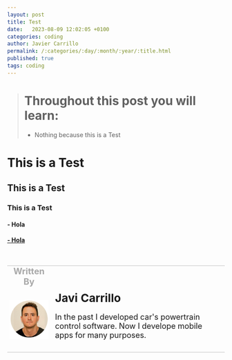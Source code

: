 ```yaml
---
layout: post
title: Test
date:   2023-08-09 12:02:05 +0100
categories: coding
author: Javier Carrillo
permalink: /:categories/:day/:month/:year/:title.html
published: true
tags: coding
---
```

> # Throughout this post you will learn:
>
> - Nothing because this is a Test

# This is a Test
## This is a Test
### This is a Test
#### - Hola
#### [- Hola](https://www.apple.com)

<br>
<table style="width: 100%; overflow: scroll; border-right: 0px solid gray; border-left: 0px solid gray">
    <tr style="border-right: 0px solid gray; border-left: 0px solid gray">
        <td style="width: 20%; border-top: 2px solid #DDDDDD; border-left: 0px solid gray; border-right: 0px solid gray; border-bottom: 0px solid gray; text-align: center; vertical-align: center; padding: 0px">
            <p style="color: #A8A8A8; font-size: 20px; margin: 0px 0px"><b>Written By</b></p>
        </td>
        <td style="border-top: 2px solid #DDDDDD; border-left: 0px solid gray; border-right: 0px solid gray; border-bottom: 0px solid gray; text-align: center; vertical-align: center; padding: 0px">
            <p style="color: #A8A8A8; font-size: 20px"><b></b></p>
        </td>
    </tr>
    <tr style="border-right: 0px solid gray; border-left: 0px solid gray">
        <td style="border-top: 0px solid gray; border-left: 0px solid gray; border-right: 0px solid gray; border-bottom: 2px solid #DDDDDD; color: gray; font-size: 20px; background-color: #FDFDFD; text-align: center; vertical-align: center; horizontal-align: center; padding: 5px">
        <img style="display: block; margin-left: auto; margin-right: auto; width: 100%; object-fit: contain" src="/assets/img/yo.png">
        </td>
        <td style="border-top: 0px solid gray; border-left: 0px solid gray; border-right: 0px solid gray; border-bottom: 2px solid #DDDDDD; background-color: #FDFDFD; text-align: left; vertical-align: center; padding: 10px">
            <p style="font-size: 26px; margin: 0px 0px"><b>Javi Carrillo</b></p>
            <p style="font-size: 18px">In the past I developed car's powertrain control software. Now I develope mobile apps for many purposes.</p>
        </td>
    </tr>
</table>






[def]: www.apple.com